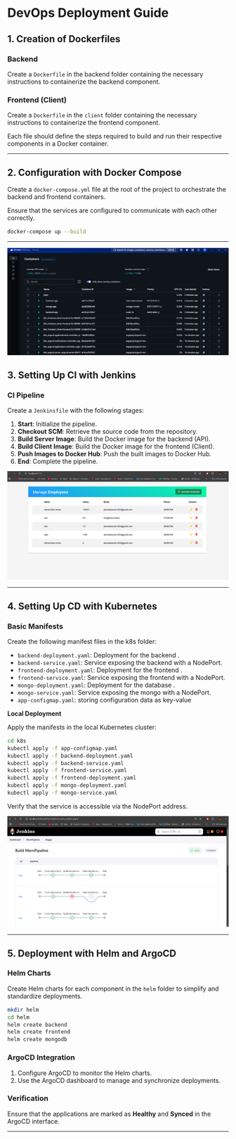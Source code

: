 # DevOps Deployment Guide

## **1. Creation of Dockerfiles**

### Backend 

Create a `Dockerfile` in the backend folder containing the necessary instructions to containerize the backend component.

### **Frontend (Client)**

Create a `Dockerfile` in the `client` folder containing the necessary instructions to containerize the frontend component.

Each file should define the steps required to build and run their respective components in a Docker container.

---

## **2. Configuration with Docker Compose**

Create a `docker-compose.yml` file at the root of the project to orchestrate the backend and frontend containers.

Ensure that the services are configured to communicate with each other correctly.

```bash
docker-compose up --build
```

---

![Backend Dockerfile](images/1.png)

## **3. Setting Up CI with Jenkins**

### **CI Pipeline**

Create a `Jenkinsfile` with the following stages:

1. **Start**: Initialize the pipeline.
2. **Checkout SCM**: Retrieve the source code from the repository.
3. **Build Server Image**: Build the Docker image for the backend (API).
4. **Build Client Image**: Build the Docker image for the frontend (Client).
5. **Push Images to Docker Hub**: Push the built images to Docker Hub.
6. **End**: Complete the pipeline.

![Backend Dockerfile](images/2.png)

---

## **4. Setting Up CD with Kubernetes**

### **Basic Manifests**

Create the following manifest files in the k8s folder:

- `backend-deployment.yaml`: Deployment for the backend .
- `backend-service.yaml`: Service exposing the backend with a NodePort.
- `frontend-deployment.yaml`: Deployment for the frontend .
- `frontend-service.yaml`: Service exposing the frontend with a NodePort.
- `mongo-deployment.yaml`: Deployment for the database .
- `mongo-service.yaml`: Service exposing the mongo with a NodePort.
- `app-configmap.yaml`: storing configuration data as key-value

**Local Deployment**

Apply the manifests in the local Kubernetes cluster:

```bash
cd k8s
kubectl apply -f app-configmap.yaml
kubectl apply -f backend-deployment.yaml
kubectl apply -f backend-service.yaml
kubectl apply -f frontend-service.yaml
kubectl apply -f frontend-deployment.yaml
kubectl apply -f mongo-deployment.yaml
kubectl apply -f mongo-service.yaml
```

Verify that the service is accessible via the NodePort address.

![Backend Dockerfile](images/3.png)

---

## **5. Deployment with Helm and ArgoCD**

### **Helm Charts**

Create Helm charts for each component in the `helm` folder to simplify and standardize deployments.

```bash
mkdir helm
cd helm
helm create backend
helm create frontend
helm create mongodb
```

### **ArgoCD Integration**

1. Configure ArgoCD to monitor the Helm charts.
2. Use the ArgoCD dashboard to manage and synchronize deployments.

### **Verification**

Ensure that the applications are marked as **Healthy** and **Synced** in the ArgoCD interface.

---

